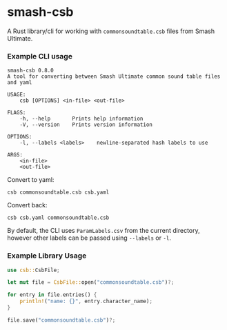 # smash-csb

A Rust library/cli for working with `commonsoundtable.csb` files from Smash Ultimate.

### Example CLI usage

```
smash-csb 0.8.0
A tool for converting between Smash Ultimate common sound table files and yaml

USAGE:
    csb [OPTIONS] <in-file> <out-file>

FLAGS:
    -h, --help       Prints help information
    -V, --version    Prints version information

OPTIONS:
    -l, --labels <labels>    newline-separated hash labels to use

ARGS:
    <in-file>
    <out-file>
```

Convert to yaml:

```
csb commonsoundtable.csb csb.yaml
```

Convert back:

```
csb csb.yaml commonsoundtable.csb
```

By default, the CLI uses `ParamLabels.csv` from the current directory, however other labels can be passed using `--labels` or `-l`.

### Example Library Usage

```rust
use csb::CsbFile;

let mut file = CsbFile::open("commonsoundtable.csb")?;

for entry in file.entries() {
    println!("name: {}", entry.character_name);
}

file.save("commonsoundtable.csb")?;
```
